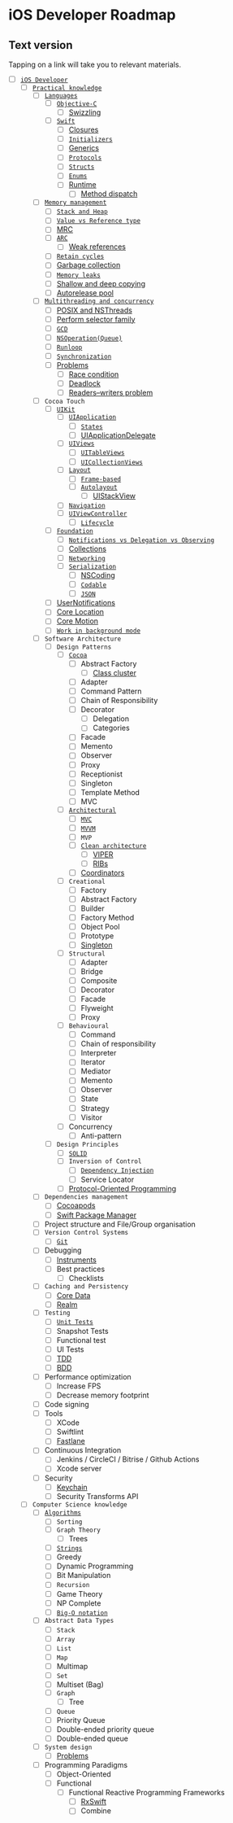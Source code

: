 # iOS Developer Roadmap
## Text version
Tapping on a link will take you to relevant materials.

- [ ] [`iOS Developer`](Resources/iOS_Developer/RESOURCES.md)
  - [ ] [`Practical knowledge`](Resources/iOS_Developer/Practical_knowledge/RESOURCES.md)
    - [ ] [`Languages`](Resources/iOS_Developer/Practical_knowledge/Languages/RESOURCES.md)
      - [ ] [`Objective-C`](Resources/iOS_Developer/Practical_knowledge/Languages/Objective-C/RESOURCES.md)
        - [ ] [Swizzling](Resources/iOS_Developer/Practical_knowledge/Languages/Objective-C/Runtime/Swizzling/RESOURCES.md)
      - [ ] [`Swift`](Resources/iOS_Developer/Practical_knowledge/Languages/Swift/RESOURCES.md)
        - [ ] [Closures](Resources/iOS_Developer/Practical_knowledge/Languages/Swift/Closures/RESOURCES.md)
        - [ ] [`Initializers`](Resources/iOS_Developer/Practical_knowledge/Languages/Swift/Initializers/RESOURCES.md)
        - [ ] [Generics](Resources/iOS_Developer/Practical_knowledge/Languages/Swift/Generics/RESOURCES.md)
        - [ ] [`Protocols`](Resources/iOS_Developer/Practical_knowledge/Languages/Swift/Protocols/RESOURCES.md)
        - [ ] [`Structs`](Resources/iOS_Developer/Practical_knowledge/Languages/Swift/Structs/RESOURCES.md)
        - [ ] [`Enums`](Resources/iOS_Developer/Practical_knowledge/Languages/Swift/Enums/RESOURCES.md)
        - [ ] [Runtime](Resources/iOS_Developer/Practical_knowledge/Languages/Swift/Runtime/RESOURCES.md)
          - [ ] [Method dispatch](Resources/iOS_Developer/Practical_knowledge/Languages/Swift/Runtime/Method_dispatch/RESOURCES.md)
    - [ ] [`Memory management`](Resources/iOS_Developer/Practical_knowledge/Memory_management/RESOURCES.md)
      - [ ] [`Stack and Heap`](Resources/iOS_Developer/Practical_knowledge/Memory_management/Stack_and_Heap/RESOURCES.md)
      - [ ] [`Value vs Reference type`](Resources/iOS_Developer/Practical_knowledge/Memory_management/Value_vs_Reference_type/RESOURCES.md)
      - [ ] [MRC](Resources/iOS_Developer/Practical_knowledge/Memory_management/MRC/RESOURCES.md)
      - [ ] [`ARC`](Resources/iOS_Developer/Practical_knowledge/Memory_management/ARC/RESOURCES.md)
        - [ ] [Weak references](Resources/iOS_Developer/Practical_knowledge/Memory_management/ARC/Weak_references/RESOURCES.md)
      - [ ] [`Retain cycles`](Resources/iOS_Developer/Practical_knowledge/Memory_management/Retain_cycles/RESOURCES.md)
      - [ ] [Garbage collection](Resources/iOS_Developer/Practical_knowledge/Memory_management/Garbage_collection/RESOURCES.md)
      - [ ] [`Memory leaks`](Resources/iOS_Developer/Practical_knowledge/Memory_management/Memory_leaks/RESOURCES.md)
      - [ ] [Shallow and deep copying](Resources/iOS_Developer/Practical_knowledge/Memory_management/Shallow_and_deep_copying/RESOURCES.md)
      - [ ] [Autorelease pool](Resources/iOS_Developer/Practical_knowledge/Memory_management/Autorelease_pool/RESOURCES.md)
    - [ ] [`Multithreading and concurrency`](Resources/iOS_Developer/Practical_knowledge/Multithreading_and_concurrency/RESOURCES.md)
      - [ ] [POSIX and NSThreads](Resources/iOS_Developer/Practical_knowledge/Multithreading_and_concurrency/POSIX_and_NSThreads/RESOURCES.md)
      - [ ] [Perform selector family](Resources/iOS_Developer/Practical_knowledge/Multithreading_and_concurrency/Perform_selector_family/RESOURCES.md)
      - [ ] [`GCD`](Resources/iOS_Developer/Practical_knowledge/Multithreading_and_concurrency/GCD/RESOURCES.md)
      - [ ] [`NSOperation(Queue)`](Resources/iOS_Developer/Practical_knowledge/Multithreading_and_concurrency/NSOperation(Queue)/RESOURCES.md)
      - [ ] [`Runloop`](Resources/iOS_Developer/Practical_knowledge/Multithreading_and_concurrency/Runloop/RESOURCES.md)
      - [ ] [`Synchronization`](Resources/iOS_Developer/Practical_knowledge/Multithreading_and_concurrency/Synchronization/RESOURCES.md)
      - [ ] [Problems](Resources/iOS_Developer/Practical_knowledge/Multithreading_and_concurrency/Problems/RESOURCES.md)
        - [ ] [Race condition](Resources/iOS_Developer/Practical_knowledge/Multithreading_and_concurrency/Problems/Race_condition/RESOURCES.md)
        - [ ] [Deadlock](Resources/iOS_Developer/Practical_knowledge/Multithreading_and_concurrency/Problems/Deadlock/RESOURCES.md)
        - [ ] [Readers–writers problem](Resources/iOS_Developer/Practical_knowledge/Multithreading_and_concurrency/Problems/Readers–writers_problem/RESOURCES.md)
    - [ ] `Cocoa Touch`
      - [ ] [`UIKit`](Resources/iOS_Developer/Practical_knowledge/Cocoa_Touch/UIKit/RESOURCES.md)
        - [ ] [`UIApplication`](Resources/iOS_Developer/Practical_knowledge/Cocoa_Touch/UIKit/UIApplication/RESOURCES.md)
          - [ ] [`States`](Resources/iOS_Developer/Practical_knowledge/Cocoa_Touch/UIKit/UIApplication/States/RESOURCES.md)
          - [ ] [UIApplicationDelegate](Resources/iOS_Developer/Practical_knowledge/Cocoa_Touch/UIKit/UIApplication/UIApplicationDelegate/RESOURCES.md)
        - [ ] [`UIViews`](Resources/iOS_Developer/Practical_knowledge/Cocoa_Touch/UIKit/UIViews/RESOURCES.md)
          - [ ] [`UITableViews`](Resources/iOS_Developer/Practical_knowledge/Cocoa_Touch/UIKit/UIViews/UITableViews/RESOURCES.md)
          - [ ] [`UICollectionViews`](Resources/iOS_Developer/Practical_knowledge/Cocoa_Touch/UIKit/UIViews/UICollectionViews/RESOURCES.md)
        - [ ] [`Layout`](Resources/iOS_Developer/Practical_knowledge/Cocoa_Touch/UIKit/Layout/RESOURCES.md)
          - [ ] [`Frame-based`](Resources/iOS_Developer/Practical_knowledge/Cocoa_Touch/UIKit/Layout/Frame-based/RESOURCES.md)
          - [ ] [`Autolayout`](Resources/iOS_Developer/Practical_knowledge/Cocoa_Touch/UIKit/Layout/Autolayout/RESOURCES.md)
            - [ ] [UIStackView](Resources/iOS_Developer/Practical_knowledge/Cocoa_Touch/UIKit/Layout/Autolayout/UIStackView/RESOURCES.md)
        - [ ] [`Navigation`](Resources/iOS_Developer/Practical_knowledge/Cocoa_Touch/UIKit/Navigation/RESOURCES.md)
        - [ ] [`UIViewController`](Resources/iOS_Developer/Practical_knowledge/Cocoa_Touch/UIKit/UIViewController/RESOURCES.md)
          - [ ] [`Lifecycle`](Resources/iOS_Developer/Practical_knowledge/Cocoa_Touch/UIKit/UIViewController/Lifecycle/RESOURCES.md)
      - [ ] [`Foundation`](Resources/iOS_Developer/Practical_knowledge/Cocoa_Touch/Foundation/RESOURCES.md)
        - [ ] [`Notifications vs Delegation vs Observing`](Resources/iOS_Developer/Practical_knowledge/Cocoa_Touch/Foundation/Notifications_vs_Delegation_vs_Observing/RESOURCES.md)
        - [ ] [Collections](Resources/iOS_Developer/Practical_knowledge/Cocoa_Touch/Foundation/Collections/RESOURCES.md)
        - [ ] [`Networking`](Resources/iOS_Developer/Practical_knowledge/Cocoa_Touch/Foundation/Networking/RESOURCES.md)
        - [ ] [`Serialization`](Resources/iOS_Developer/Practical_knowledge/Cocoa_Touch/Foundation/Serialization/RESOURCES.md)
          - [ ] [NSCoding](Resources/iOS_Developer/Practical_knowledge/Cocoa_Touch/Foundation/Serialization/NSCoding/RESOURCES.md)
          - [ ] [`Codable`](Resources/iOS_Developer/Practical_knowledge/Cocoa_Touch/Foundation/Serialization/Codable/RESOURCES.md)
          - [ ] [`JSON`](Resources/iOS_Developer/Practical_knowledge/Cocoa_Touch/Foundation/Serialization/JSON/RESOURCES.md)
      - [ ] [UserNotifications](Resources/iOS_Developer/Practical_knowledge/Cocoa_Touch/UserNotifications/RESOURCES.md)
      - [ ] [Core Location](Resources/iOS_Developer/Practical_knowledge/Cocoa_Touch/Core_Location/RESOURCES.md)
      - [ ] [Core Motion](Resources/iOS_Developer/Practical_knowledge/Cocoa_Touch/Core_Motion/RESOURCES.md)
      - [ ] [`Work in background mode`](Resources/iOS_Developer/Practical_knowledge/Cocoa_Touch/Work_in_background_mode/RESOURCES.md)
    - [ ] `Software Architecture`
      - [ ] `Design Patterns`
        - [ ] [`Cocoa`](Resources/iOS_Developer/Practical_knowledge/Software_Architecture/Design_Patterns/Cocoa/RESOURCES.md)
          - [ ] Abstract Factory
            - [ ] [Class cluster](Resources/iOS_Developer/Practical_knowledge/Software_Architecture/Design_Patterns/Cocoa/Abstract_Factory/Class_cluster/RESOURCES.md)
          - [ ] Adapter
          - [ ] Command Pattern
          - [ ] Chain of Responsibility
          - [ ] Decorator
            - [ ] Delegation
            - [ ] Categories
          - [ ] Facade
          - [ ] Memento
          - [ ] Observer
          - [ ] Proxy
          - [ ] Receptionist
          - [ ] Singleton
          - [ ] Template Method
          - [ ] MVC
        - [ ] [`Architectural`](Resources/iOS_Developer/Practical_knowledge/Software_Architecture/Design_Patterns/Architectural/RESOURCES.md)
          - [ ] [`MVC`](Resources/iOS_Developer/Practical_knowledge/Software_Architecture/Design_Patterns/Architectural/MVC/RESOURCES.md)
          - [ ] [`MVVM`](Resources/iOS_Developer/Practical_knowledge/Software_Architecture/Design_Patterns/Architectural/MVVM/RESOURCES.md)
          - [ ] `MVP`
          - [ ] [`Clean architecture`](Resources/iOS_Developer/Practical_knowledge/Software_Architecture/Design_Patterns/Architectural/Clean_architecture/RESOURCES.md)
            - [ ] [VIPER](Resources/iOS_Developer/Practical_knowledge/Software_Architecture/Design_Patterns/Architectural/Clean_architecture/VIPER/RESOURCES.md)
            - [ ] [RIBs](Resources/iOS_Developer/Practical_knowledge/Software_Architecture/Design_Patterns/Architectural/Clean_architecture/RIBs/RESOURCES.md)
          - [ ] [Coordinators](Resources/iOS_Developer/Practical_knowledge/Software_Architecture/Design_Patterns/Architectural/Coordinators/RESOURCES.md)
        - [ ] `Creational`
          - [ ] Factory
          - [ ] Abstract Factory
          - [ ] Builder
          - [ ] Factory Method
          - [ ] Object Pool
          - [ ] Prototype
          - [ ] [Singleton](Resources/iOS_Developer/Practical_knowledge/Software_Architecture/Design_Patterns/Creational/Singleton/RESOURCES.md)
        - [ ] `Structural`
          - [ ] Adapter
          - [ ] Bridge
          - [ ] Composite
          - [ ] Decorator
          - [ ] Facade
          - [ ] Flyweight
          - [ ] Proxy
        - [ ] `Behavioural`
          - [ ] Command
          - [ ] Chain of responsibility
          - [ ] Interpreter
          - [ ] Iterator
          - [ ] Mediator
          - [ ] Memento
          - [ ] Observer
          - [ ] State
          - [ ] Strategy
          - [ ] Visitor
        - [ ] Concurrency
          - [ ] Anti-pattern
      - [ ] `Design Principles`
        - [ ] [`SOLID`](Resources/iOS_Developer/Practical_knowledge/Software_Architecture/Design_Principles/SOLID/RESOURCES.md)
        - [ ] `Inversion of Control`
          - [ ] [`Dependency Injection`](Resources/iOS_Developer/Practical_knowledge/Software_Architecture/Design_Principles/Inversion_of_Control/Dependency_Injection/RESOURCES.md)
          - [ ] Service Locator
        - [ ] [Protocol-Oriented Programming](Resources/iOS_Developer/Practical_knowledge/Software_Architecture/Design_Principles/Protocol-Oriented_Programming/RESOURCES.md)
    - [ ] `Dependencies management`
      - [ ] [Cocoapods](Resources/iOS_Developer/Practical_knowledge/Dependencies_management/Cocoapods/RESOURCES.md)
      - [ ] [Swift Package Manager](Resources/iOS_Developer/Practical_knowledge/Dependencies_management/Swift_Package_Manager/RESOURCES.md)
    - [ ] Project structure and File/Group organisation
    - [ ] `Version Control Systems`
      - [ ] [`Git`](Resources/iOS_Developer/Practical_knowledge/Version_Control_Systems/Git/RESOURCES.md)
    - [ ] Debugging
      - [ ] [Instruments](Resources/iOS_Developer/Practical_knowledge/Debugging/Instruments/RESOURCES.md)
      - [ ] Best practices
        - [ ] Checklists
    - [ ] `Caching and Persistency`
      - [ ] [Core Data](Resources/iOS_Developer/Practical_knowledge/Caching_and_Persistency/Core_Data/RESOURCES.md)
      - [ ] [Realm](Resources/iOS_Developer/Practical_knowledge/Caching_and_Persistency/Realm/RESOURCES.md)
    - [ ] `Testing`
      - [ ] [`Unit Tests`](Resources/iOS_Developer/Practical_knowledge/Testing/Unit_Tests/RESOURCES.md)
      - [ ] Snapshot Tests
      - [ ] Functional test
      - [ ] UI Tests
      - [ ] [TDD](Resources/iOS_Developer/Practical_knowledge/Testing/TDD/RESOURCES.md)
      - [ ] [BDD](Resources/iOS_Developer/Practical_knowledge/Testing/BDD/RESOURCES.md)
    - [ ] Performance optimization
      - [ ] Increase FPS
      - [ ] Decrease memory footprint
    - [ ] Code signing
    - [ ] Tools
      - [ ] XCode
      - [ ] Swiftlint
      - [ ] [Fastlane](Resources/iOS_Developer/Practical_knowledge/Tools/Fastlane/RESOURCES.md)
    - [ ] Continuous Integration
      - [ ] Jenkins / CircleCI / Bitrise / Github Actions
      - [ ] Xcode server
    - [ ] Security
      - [ ] [Keychain](Resources/iOS_Developer/Practical_knowledge/Security/Keychain/RESOURCES.md)
      - [ ] Security Transforms API
  - [ ] `Computer Science knowledge`
    - [ ] [`Algorithms`](Resources/iOS_Developer/Computer_Science_knowledge/Algorithms/RESOURCES.md)
      - [ ] `Sorting`
      - [ ] `Graph Theory`
        - [ ] Trees
      - [ ] [`Strings`](Resources/iOS_Developer/Computer_Science_knowledge/Algorithms/Strings/RESOURCES.md)
      - [ ] Greedy
      - [ ] Dynamic Programming
      - [ ] Bit Manipulation
      - [ ] `Recursion`
      - [ ] Game Theory
      - [ ] NP Complete
      - [ ] [`Big-O notation`](Resources/iOS_Developer/Computer_Science_knowledge/Algorithms/Big-O_notation/RESOURCES.md)
    - [ ] `Abstract Data Types`
      - [ ] `Stack`
      - [ ] `Array`
      - [ ] `List`
      - [ ] `Map`
      - [ ] Multimap
      - [ ] `Set`
      - [ ] Multiset (Bag)
      - [ ] `Graph`
        - [ ] Tree
      - [ ] `Queue`
      - [ ] Priority Queue
      - [ ] Double-ended priority queue
      - [ ] Double-ended queue
    - [ ] `System design`
      - [ ] [Problems](Resources/iOS_Developer/Computer_Science_knowledge/System_design/Problems/RESOURCES.md)
    - [ ] Programming Paradigms
      - [ ] Object-Oriented
      - [ ] Functional
        - [ ] Functional Reactive Programming Frameworks
          - [ ] [RxSwift](Resources/iOS_Developer/Computer_Science_knowledge/Programming_Paradigms/Functional/Functional_Reactive_Programming_Frameworks/RxSwift/RESOURCES.md)
          - [ ] Combine
